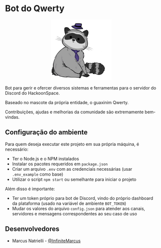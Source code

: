# Bot do Qwerty

<p align="center">
<img src="https://github.com/hackoonspace/Qwerty-bot/blob/main/images/qwerty.png" width="200" height="200">
</p>

Bot para gerir e ofercer diversos sistemas e ferramentas para o servidor do Discord do HackoonSpace. 

Baseado no mascote da própria entidade, o guaxinim Qwerty.

Contribuições, ajudas e melhorias da comunidade são extremamente bem-vindas.

## Configuração do ambiente

Para quem deseja executar este projeto em sua própria máquina, é necessário:
- Ter o Node.js e o NPM instalados
- Instalar os pacotes requeridos em `package.json`
- Criar um arquivo `.env` com as credenciais necessárias (usar `.env_example` como base)
- Utilizar o script `npm start` ou semelhante para iniciar o projeto

Além disso é importante:
- Ter um token próprio para bot de Discord, vindo do próprio dashboard da plataforma (usado na variável de ambiente `BOT_TOKEN`)
- Mudar os valores do arquivo `config.json` para atender aos canais, servidores e mensagens correspondentes ao seu caso de uso

## Desenvolvedores

- Marcus Natrielli - [@InfiniteMarcus](https://github.com/InfiniteMarcus)
